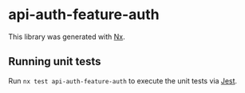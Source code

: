 # api-auth-feature-auth

This library was generated with [Nx](https://nx.dev).

## Running unit tests

Run `nx test api-auth-feature-auth` to execute the unit tests via [Jest](https://jestjs.io).
